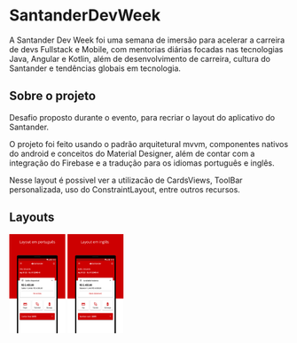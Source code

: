 # SantanderDevWeek

A Santander Dev Week foi uma semana de imersão para acelerar a carreira de devs Fullstack e Mobile, com mentorias diárias focadas nas tecnologias Java, Angular e Kotlin, além de desenvolvimento de carreira, cultura do Santander e tendências globais em tecnologia.

## Sobre o projeto

Desafio proposto durante o evento, para recriar o layout do aplicativo do Santander.

O projeto foi feito usando o padrão arquitetural mvvm, componentes nativos do android e conceitos do Material Designer, além de contar com a integração do Firebase e a tradução para os idiomas português e inglês.

Nesse layout é possivel ver a utilizacão de CardsViews, ToolBar personalizada, uso do ConstraintLayout, entre outros recursos. 

## Layouts

 <p align="left">
        <img alt="Exemplo de IMC abaixo do peso"
            src="https://github.com/MariaLuiza-CS/SantanderDevWeek/blob/master/layout-pt.png" width="20%"
            title="Layout do projeto em portugues" />
         <img alt="Exemplo de IMC abaixo do peso"
            src="https://github.com/MariaLuiza-CS/SantanderDevWeek/blob/master/layout-eng.png" width="20%"
            title="Layout do projeto em ingles" />
<p/>

